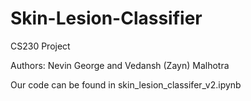 # Skin-Lesion-Classifier

CS230 Project

Authors: Nevin George and Vedansh (Zayn) Malhotra

Our code can be found in skin_lesion_classifer_v2.ipynb